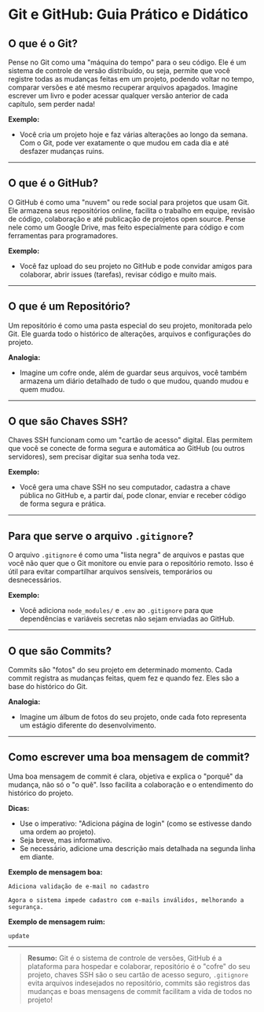 # Git e GitHub: Guia Prático e Didático

## O que é o Git?

Pense no Git como uma "máquina do tempo" para o seu código. Ele é um sistema de controle de versão distribuído, ou seja, permite que você registre todas as mudanças feitas em um projeto, podendo voltar no tempo, comparar versões e até mesmo recuperar arquivos apagados. Imagine escrever um livro e poder acessar qualquer versão anterior de cada capítulo, sem perder nada!

**Exemplo:**

- Você cria um projeto hoje e faz várias alterações ao longo da semana. Com o Git, pode ver exatamente o que mudou em cada dia e até desfazer mudanças ruins.

---

## O que é o GitHub?

O GitHub é como uma "nuvem" ou rede social para projetos que usam Git. Ele armazena seus repositórios online, facilita o trabalho em equipe, revisão de código, colaboração e até publicação de projetos open source. Pense nele como um Google Drive, mas feito especialmente para código e com ferramentas para programadores.

**Exemplo:**

- Você faz upload do seu projeto no GitHub e pode convidar amigos para colaborar, abrir issues (tarefas), revisar código e muito mais.

---

## O que é um Repositório?

Um repositório é como uma pasta especial do seu projeto, monitorada pelo Git. Ele guarda todo o histórico de alterações, arquivos e configurações do projeto.

**Analogia:**

- Imagine um cofre onde, além de guardar seus arquivos, você também armazena um diário detalhado de tudo o que mudou, quando mudou e quem mudou.

---

## O que são Chaves SSH?

Chaves SSH funcionam como um "cartão de acesso" digital. Elas permitem que você se conecte de forma segura e automática ao GitHub (ou outros servidores), sem precisar digitar sua senha toda vez.

**Exemplo:**

- Você gera uma chave SSH no seu computador, cadastra a chave pública no GitHub e, a partir daí, pode clonar, enviar e receber código de forma segura e prática.

---

## Para que serve o arquivo `.gitignore`?

O arquivo `.gitignore` é como uma "lista negra" de arquivos e pastas que você não quer que o Git monitore ou envie para o repositório remoto. Isso é útil para evitar compartilhar arquivos sensíveis, temporários ou desnecessários.

**Exemplo:**

- Você adiciona `node_modules/` e `.env` ao `.gitignore` para que dependências e variáveis secretas não sejam enviadas ao GitHub.

---

## O que são Commits?

Commits são "fotos" do seu projeto em determinado momento. Cada commit registra as mudanças feitas, quem fez e quando fez. Eles são a base do histórico do Git.

**Analogia:**

- Imagine um álbum de fotos do seu projeto, onde cada foto representa um estágio diferente do desenvolvimento.

---

## Como escrever uma boa mensagem de commit?

Uma boa mensagem de commit é clara, objetiva e explica o "porquê" da mudança, não só o "o quê". Isso facilita a colaboração e o entendimento do histórico do projeto.

**Dicas:**

- Use o imperativo: "Adiciona página de login" (como se estivesse dando uma ordem ao projeto).
- Seja breve, mas informativo.
- Se necessário, adicione uma descrição mais detalhada na segunda linha em diante.

**Exemplo de mensagem boa:**

```
Adiciona validação de e-mail no cadastro

Agora o sistema impede cadastro com e-mails inválidos, melhorando a segurança.
```

**Exemplo de mensagem ruim:**

```
update
```

---

> **Resumo:** Git é o sistema de controle de versões, GitHub é a plataforma para hospedar e colaborar, repositório é o "cofre" do seu projeto, chaves SSH são o seu cartão de acesso seguro, `.gitignore` evita arquivos indesejados no repositório, commits são registros das mudanças e boas mensagens de commit facilitam a vida de todos no projeto!

